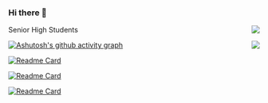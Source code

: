 ### Hi there 👋

<!--
**wzcwzc05/wzcwzc05** is a ✨ _special_ ✨ repository because its `README.md` (this file) appears on your GitHub profile.

Here are some ideas to get you started:

- 🔭 I’m currently working on ...
- 🌱 I’m currently learning ...
- 👯 I’m looking to collaborate on ...
- 🤔 I’m looking for help with ...
- 💬 Ask me about ...
- 📫 How to reach me: ...
- 😄 Pronouns: ...
- ⚡ Fun fact: ...
-->

<img align="right" src="https://github-readme-stats.vercel.app/api?username=wzcwzc05&count_private=true&include_all_commits=true&theme=dark"/>

Senior High Students

<img align="right" src="https://github-readme-stats.vercel.app/api/top-langs/?username=wzcwzc05&layout=compact"/>


[![Ashutosh's github activity graph](https://activity-graph.herokuapp.com/graph?username=wzcwzc05&theme=dracula)](https://github.com/ashutosh00710/github-readme-activity-graph)


[![Readme Card](https://github-readme-stats.vercel.app/api/pin/?username=wzcwzc05&simulate-gravity)](https://github.com/anuraghazra/github-readme-stats)

[![Readme Card](https://github-readme-stats.vercel.app/api/pin/?username=wzcwzc05&Face-recognition)](https://github.com/anuraghazra/github-readme-stats)

[![Readme Card](https://github-readme-stats.vercel.app/api/pin/?username=wzcwzc05&remi-study)](https://github.com/anuraghazra/github-readme-stats)


